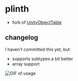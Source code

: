 # plinth

- fork of [UnityObjectTable](https://github.com/Sirithang/UnityObjectTable)

## changelog
I haven't committed this yet, but:
- supports subtypes a bit better
- array support

![GIF of usage](https://i.imgur.com/NtAasmN.gif)
